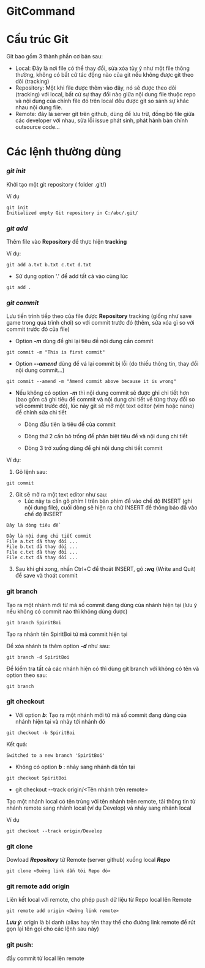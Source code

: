 # GitCommand

# Cấu trúc Git

Git bao gồm 3 thành phần cơ bản sau:

 * Local: Đây là nơi file có thể thay đổi, sửa xóa tùy ý như một file thông thường, không có bất cứ tác động nào của git nếu không được git theo dõi (tracking)
 * Repository: Một khi file được thêm vào đây, nó sẽ được theo dõi (tracking) với local, bất cứ sự thay đổi nào giữa nội dung file thuộc repo và nội dung của chính file đó trên local đều được git so sánh sự khác nhau nội dung file.
 * Remote: đây là server git trên github, dùng để lưu trữ, đồng bộ file giữa các developer với nhau, sửa lỗi issue phát sinh, phát hành bản chính outsource code...
 
# Các lệnh thường dùng

### __*git init*__ 
Khởi tạo một git repository ( folder .git/)

Ví dụ
```
git init
Initialized empty Git repository in C:/abc/.git/
```

### __*git add*__ 
Thêm file vào **Repository** để thực hiện **tracking**

Ví dụ:
```
git add a.txt b.txt c.txt d.txt
```

* Sử dụng option '.' để add tất cả vào cùng lúc

```
git add .
```

### __*git commit*__ 
Lưu tiến trình tiếp theo của file được **Repository** tracking (giống như save game trong quá trình chơi) so với commit trước đó (thêm, sửa xóa gì so với commit trước đó của file)

* Option __*-m*__ dùng để ghi lại tiêu đề nội dung cần commit

```
git commit -m "This is first commit"
```

* Option __*--amend*__ dùng để vá lại commit bị lỗi (do thiếu thông tin, thay đổi nội dung commit...)

```
git commit --amend -m "Amend commit above because it is wrong"
```

* Nếu không có option __*-m*__ thì nội dung commit sẽ được ghi chi tiết hơn (bao gồm cả ghi tiêu đề commit và nội dung chi tiết về từng thay đổi so với commit trước đó), lúc này git sẽ mở một text editor (vim hoặc nano) để chỉnh sửa chi tiết

    * Dòng đầu tiên là tiêu đề của commit
    
    * Dòng thứ 2 cần bỏ trống để phân biệt tiêu đề và nội dung chi tiết
    
    * Dòng 3 trở xuống dùng để ghi nội dung chi tiết commit

Ví dụ:
1. Gõ lệnh sau:

```
git commit 
```
2. Git sẽ mở ra một text editor như sau:
    * Lúc này ta cần gõ phím I trên bàn phím để vào chế độ INSERT (ghi nội dung file), cuối dòng sẽ hiện ra chữ INSERT để thông báo đã vào chế độ INSERT
    
```
Đây là dòng tiêu đề

Đây là nội dung chi tiết commit
File a.txt đã thay đổi ...
File b.txt đã thay đổi ...
File c.txt đã thay đổi ...
File c.txt đã thay đổi ...

```
3. Sau khi ghi xong, nhấn Ctrl+C để thoát INSERT, gõ  __*:wq*__ (Write and Quit) để save và thoát commit

### git branch
Tạo ra một nhánh mới từ mã số commit đang dùng của nhánh hiện tại (lưu ý nếu không có commit nào thì không dùng được)
```
git branch SpiritBoi
```
Tạo ra nhánh tên SpiritBoi từ mã commit hiện tại

Để xóa nhánh ta thêm option __*-d*__ như sau:
```
git branch -d SpiritBoi
```
Để kiểm tra tất cả các nhánh hiện có thì dùng git branch với không có tên và option theo sau:

```
git branch
```

### git checkout

- Với option __*b*__: Tạo ra một nhánh mới từ mã số commit đang dùng của nhánh hiện tại và nhảy tới nhánh đó

```
git checkout -b SpiritBoi
```

Kết quả:

```
Switched to a new branch 'SpiritBoi'
```

- Không có option __*b*__ : nhảy sang nhánh đã tồn tại
 
```
git checkout SpiritBoi
```

- git checkout --track origin/<Tên nhánh trên remote>

Tạo một nhánh local có tên trùng với tên nhánh trên remote, tải thông tin từ nhánh remote sang nhánh local (ví dụ Develop) và nhảy sang nhánh local

Ví dụ

```
git checkout --track origin/Develop
```

### git clone
Dowload __*Repository*__ từ Remote (server github) xuống local __*Repo*__

```
git clone <Đường link dẫn tới Repo đó>
```

### git remote add origin
Liên kết local với remote, cho phép push dữ liệu từ Repo local lên Remote
```
git remote add origin <Dường link remote>
```
__*Lưu ý*__: origin là bí danh (alias hay tên thay thế cho đường link remote để rút gọn lại tên gọi cho các lệnh sau này)

### git push: 
đẩy commit từ local lên remote
